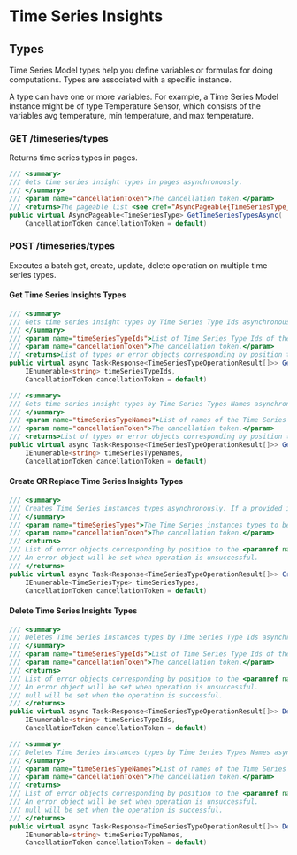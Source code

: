 # Time Series Insights

## Types

Time Series Model types help you define variables or formulas for doing computations. Types are associated with a specific instance.

A type can have one or more variables. For example, a Time Series Model instance might be of type Temperature Sensor, which consists of the variables avg temperature, min temperature, and max temperature.

### GET /timeseries/types

Returns time series types in pages.

```csharp
/// <summary>
/// Gets time series insight types in pages asynchronously.
/// </summary>
/// <param name="cancellationToken">The cancellation token.</param>
/// <returns>The pageable list <see cref="AsyncPageable{TimeSeriesType}"/> of Time Series instances types with the http response.</returns>
public virtual AsyncPageable<TimeSeriesType> GetTimeSeriesTypesAsync(
    CancellationToken cancellationToken = default)
```

### POST /timeseries/types

Executes a batch get, create, update, delete operation on multiple time series types.

#### Get Time Series Insights Types

```csharp
/// <summary>
/// Gets time series insight types by Time Series Type Ids asynchronously.
/// </summary>
/// <param name="timeSeriesTypeIds">List of Time Series Type Ids of the Time Series Types to return.</param>
/// <param name="cancellationToken">The cancellation token.</param>
/// <returns>List of types or error objects corresponding by position to the array in the request. Type object is set when operation is successful and error object is set when operation is unsuccessful.
public virtual async Task<Response<TimeSeriesTypeOperationResult[]>> GetTimeSeriesTypesAsync(
    IEnumerable<string> timeSeriesTypeIds, 
    CancellationToken cancellationToken = default)
```

```csharp
/// <summary>
/// Gets time series insight types by Time Series Types Names asynchronously.
/// </summary>
/// <param name="timeSeriesTypeNames">List of names of the Time Series Types to return.</param>
/// <param name="cancellationToken">The cancellation token.</param>
/// <returns>List of types or error objects corresponding by position to the array in the request. Type object is set when operation is successful and error object is set when operation is unsuccessful.
public virtual async Task<Response<TimeSeriesTypeOperationResult[]>> GetTimeSeriesTypesAsync(
    IEnumerable<string> timeSeriesTypeNames, 
    CancellationToken cancellationToken = default)
```

#### Create OR Replace Time Series Insights Types

```csharp
/// <summary>
/// Creates Time Series instances types asynchronously. If a provided instance type is already in use, then this will attempt to replace the existing instance type with the provided Time Series Instance.
/// </summary>
/// <param name="timeSeriesTypes">The Time Series instances types to be created or replaced.</param>
/// <param name="cancellationToken">The cancellation token.</param>
/// <returns>
/// List of error objects corresponding by position to the <paramref name="timeSeriesTypes"/> array in the request.
/// An error object will be set when operation is unsuccessful.
/// </returns>
public virtual async Task<Response<TimeSeriesTypeOperationResult[]>> CreateOrReplaceTimeSeriesTypesAsync(
    IEnumerable<TimeSeriesType> timeSeriesTypes,
    CancellationToken cancellationToken = default)
```

#### Delete Time Series Insights Types

```csharp
/// <summary>
/// Deletes Time Series instances types by Time Series Type Ids asynchronously.
/// </summary>
/// <param name="timeSeriesTypeIds">List of Time Series Type Ids of the Time Series Types to return.</param>
/// <param name="cancellationToken">The cancellation token.</param>
/// <returns>
/// List of error objects corresponding by position to the <paramref name="timeSeriesIds"/> array in the request.
/// An error object will be set when operation is unsuccessful.
/// null will be set when the operation is successful.
/// </returns>
public virtual async Task<Response<TimeSeriesTypeOperationResult[]>> DeleteTimeSeriesTypesAsync(
    IEnumerable<string> timeSeriesTypeIds,
    CancellationToken cancellationToken = default)
```

```csharp
/// <summary>
/// Deletes Time Series instances types by Time Series Types Names asynchronously.
/// </summary>
/// <param name="timeSeriesTypeNames">List of names of the Time Series Types to return.</param>
/// <param name="cancellationToken">The cancellation token.</param>
/// <returns>
/// List of error objects corresponding by position to the <paramref name="timeSeriesNames"/> array in the request.
/// An error object will be set when operation is unsuccessful.
/// null will be set when the operation is successful.
/// </returns>
public virtual async Task<Response<TimeSeriesTypeOperationResult[]>> DeleteTimeSeriesTypesAsync(
    IEnumerable<string> timeSeriesTypeNames,
    CancellationToken cancellationToken = default)
```
